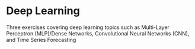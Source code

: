 # Deep Learning 
Three exercises covering deep learning topics such as Multi-Layer Perceptron (MLP)/Dense Networks, Convolutional Neural Networks (CNN), and Time Series Forecasting
